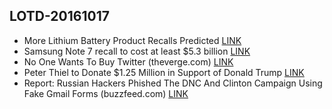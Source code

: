 ## LOTD-20161017

- More Lithium Battery Product Recalls Predicted [LINK](https://hardware.slashdot.org/story/16/10/16/1913220/more-lithium-battery-product-recalls-predicted)
- Samsung Note 7 recall to cost at least $5.3 billion [LINK](http://www.sfgate.com/business/technology/article/Samsung-Note-7-recall-in-US-expands-to-9968347.php)
- No One Wants To Buy Twitter  (theverge.com)  [LINK](https://apple.slashdot.org/story/16/10/15/1124213/no-one-wants-to-buy-twitter)
- Peter Thiel to Donate $1.25  Million in Support of Donald Trump [LINK](http://mobile.nytimes.com/2016/10/16/technology/peter-thiel-donald-j-trump.html?_r=0)
- Report: Russian Hackers Phished The DNC And Clinton Campaign Using Fake Gmail Forms  (buzzfeed.com)  [LINK](https://news.slashdot.org/story/16/10/16/2344258/report-russian-hackers-phished-the-dnc-and-clinton-campaign-using-fake-gmail-forms)